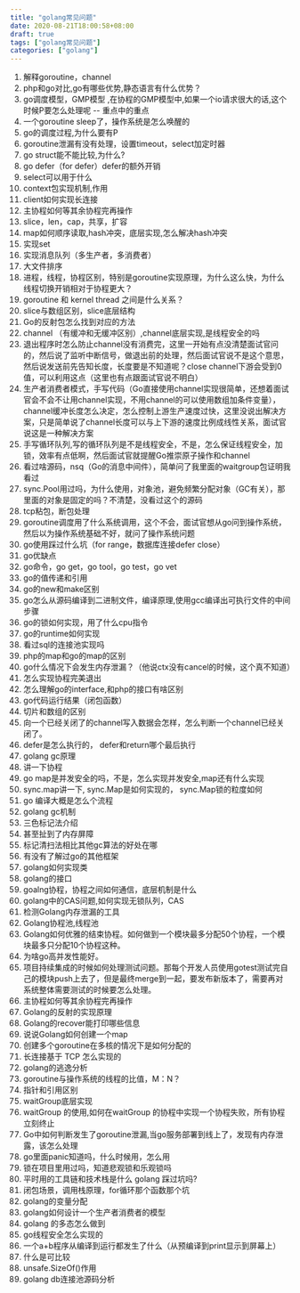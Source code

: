 ```yaml
---
title: "golang常见问题"
date: 2020-08-21T18:00:58+08:00
draft: true
tags: ["golang常见问题"]
categories: ["golang"]
---
```


1. 解释goroutine，channel
2. php和go对比,go有哪些优势,静态语言有什么优势？
3. go调度模型，GMP模型 ,在协程的GMP模型中,如果一个io请求很大的话,这个时候P要怎么处理呢 -- 重点中的重点
4. 一个goroutine sleep了，操作系统是怎么唤醒的
4. go的调度过程,为什么要有P
4. goroutine泄漏有没有处理，设置timeout，select加定时器
5. go struct能不能比较,为什么?
6. go defer（for defer）defer的额外开销
7. select可以用于什么
8. context包实现机制,作用
9. client如何实现长连接
10. 主协程如何等其余协程完再操作
11. slice，len，cap，共享，扩容
12. map如何顺序读取,hash冲突，底层实现,怎么解决hash冲突
13. 实现set
14. 实现消息队列（多生产者，多消费者）
15. 大文件排序
16. 进程，线程，协程区别，特别是goroutine实现原理，为什么这么快，为什么线程切换开销相对于协程更大？
17. goroutine 和 kernel thread 之间是什么关系？
17. slice与数组区别，slice底层结构
18. Go的反射包怎么找到对应的方法
19. channel （有缓冲和无缓冲区别）,channel底层实现,是线程安全的吗
20. 退出程序时怎么防止channel没有消费完，这里一开始有点没清楚面试官问的，然后说了监听中断信号，做退出前的处理，然后面试官说不是这个意思，然后说发送前先告知长度，长度要是不知道呢？close channel下游会受到0值，可以利用这点（这里也有点跟面试官说不明白）
21. 生产者消费者模式，手写代码（Go直接使用channel实现很简单，还想着面试官会不会不让用channel实现，不用channel的可以使用数组加条件变量），channel缓冲长度怎么决定，怎么控制上游生产速度过快，这里没说出解决方案，只是简单说了channel长度可以与上下游的速度比例成线性关系，面试官说这是一种解决方案
22. 手写循环队列,写的循环队列是不是线程安全，不是，怎么保证线程安全，加锁，效率有点低啊，然后面试官就提醒Go推崇原子操作和channel
23. 看过啥源码，nsq（Go的消息中间件），简单问了我里面的waitgroup包证明我看过
24. sync.Pool用过吗，为什么使用，对象池，避免频繁分配对象（GC有关），那里面的对象是固定的吗？不清楚，没看过这个的源码
25. tcp粘包，断包处理
26. goroutine调度用了什么系统调用，这个不会，面试官想从go问到操作系统，然后以为操作系统基础不好，就问了操作系统问题
27. go使用踩过什么坑（for range，数据库连接defer close）
28. go优缺点
29. go命令，go get，go tool，go test，go vet
30. go的值传递和引用
31. go的new和make区别
32. go怎么从源码编译到二进制文件，编译原理,使用gcc编译出可执行文件的中间步骤
33. go的锁如何实现，用了什么cpu指令
34. go的runtime如何实现
35. 看过sql的连接池实现吗
36. php的map和go的map的区别
37. go什么情况下会发生内存泄漏？（他说ctx没有cancel的时候，这个真不知道）
38. 怎么实现协程完美退出
39. 怎么理解go的interface,和php的接口有啥区别
40. go代码运行结果（闭包函数）
41. 切片和数组的区别
42. 向一个已经关闭了的channel写入数据会怎样，怎么判断一个channel已经关闭了。
43. defer是怎么执行的， defer和return哪个最后执行
44. golang gc原理
45. 讲一下协程
46. go map是并发安全的吗，不是，怎么实现并发安全,map还有什么实现
47. sync.map讲一下, sync.Map是如何实现的， sync.Map锁的粒度如何
48. go 编译大概是怎么个流程
49. golang gc机制
50. 三色标记法介绍
51. 甚至扯到了内存屏障
52. 标记清扫法相比其他gc算法的好处在哪
53. 有没有了解过go的其他框架
54. golang如何实现类
55. golang的接口
56. goalng协程，协程之间如何通信，底层机制是什么
57. golang中的CAS问题,如何实现无锁队列，CAS
58. 检测Golang内存泄漏的工具
59. Golang协程池,线程池
60. Golang如何优雅的结束协程。如何做到一个模块最多分配50个协程，一个模块最多只分配10个协程这种。
61. 为啥go高并发性能好。
62. 项目持续集成的时候如何处理测试问题。那每个开发人员使用gotest测试完自己的模块push上去了，但是最终merge到一起，要发布新版本了，需要再对系统整体需要测试的时候要怎么处理。
63. 主协程如何等其余协程完再操作
65. Golang的反射的实现原理
66. Golang的recover能打印哪些信息
67. 说说Golang如何创建一个map
68. 创建多个goroutine在多核的情况下是如何分配的
69. 长连接基于 TCP 怎么实现的
70. golang的逃逸分析
71. goroutine与操作系统的线程的比值，M：N？
72. 指针和引用区别
73. waitGroup底层实现
74. waitGroup 的使用,如何在waitGroup 的协程中实现一个协程失败，所有协程立刻终止
74. Go中如何判断发生了goroutine泄漏,当go服务部署到线上了，发现有内存泄露，该怎么处理
75. go里面panic知道吗，什么时候用，怎么用
76. 锁在项目里用过吗，知道悲观锁和乐观锁吗
77. 平时用的工具链和技术栈是什么 golang 踩过坑吗?
78. 闭包场景，调用栈原理，for循环那个函数那个坑
79. golang的变量分配
80. golang如何设计一个生产者消费者的模型
81. golang 的多态怎么做到
82. go线程安全怎么实现的
83. 一个a+b程序从编译到运行都发生了什么（从预编译到print显示到屏幕上）
87. 什么是可比较
88. unsafe.SizeOf()作用
89. golang db连接池源码分析